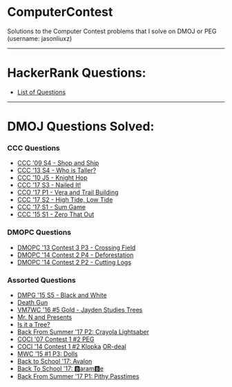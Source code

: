 # ComputerContest

Solutions to the Computer Contest problems that I solve on DMOJ or PEG (username: jasonliuxz) 

___

# HackerRank Questions:
* [List of Questions](https://github.com/JasonXZLiu/ComputerContest/tree/master/HackerRank/src)

___

# DMOJ Questions Solved:

### CCC Questions
* [CCC '09 S4 - Shop and Ship](https://github.com/JasonXZLiu/ComputerContest/blob/master/CCC/ShopAndShip/src/Main.java)
* [
CCC '13 S4 - Who is Taller?
](https://github.com/JasonXZLiu/ComputerContest/blob/master/CCC/WhoIsTaller/src/Main.java)
* [CCC '10 J5 - Knight Hop ](https://github.com/JasonXZLiu/ComputerContest/blob/master/CCC/KnightHop/src/Main.java)
* [CCC '17 S3 - Nailed It!](https://github.com/JasonXZLiu/ComputerContest/blob/master/CCC/NailedIt/src/Main.java)
* [CCO '17 P1 - Vera and Trail Building ](https://github.com/JasonXZLiu/ComputerContest/blob/master/CCO/VeraAndTrailBuilding/src/Main.java)
* [CCC '17 S2 - High Tide, Low Tide ](https://github.com/JasonXZLiu/ComputerContest/blob/master/CCC/HighTideLowTide/src/Main.java)
* [CCC '17 S1 - Sum Game](https://github.com/JasonXZLiu/ComputerContest/blob/master/CCC/SumGame/src/Main.java)
* [CCC '15 S1 - Zero That Out](https://github.com/JasonXZLiu/ComputerContest/blob/master/CCC/ZeroThatOut/ZeroThatOut.py)

### DMOPC Questions
* [DMOPC '13 Contest 3 P3 - Crossing Field](https://github.com/JasonXZLiu/ComputerContest/blob/master/DMPG/blackandwhite/src/Main.java)
* [DMOPC '14 Contest 2 P4 - Deforestation](https://github.com/JasonXZLiu/ComputerContest/blob/master/DMOPC/Deforestation/src/Main.java)
* [DMOPC '14 Contest 2 P2 - Cutting Logs](https://github.com/JasonXZLiu/ComputerContest/blob/master/DMOPC/CuttingLogs/src/Main.java)

### Assorted Questions
* [DMPG '15 S5 - Black and White](https://github.com/JasonXZLiu/ComputerContest/blob/master/DMOPC/CrossingField/src/Main.java)
* [Death Gun](https://github.com/JasonXZLiu/ComputerContest/blob/master/DMOJ/DeathGun/src/com/thejasonliu/Main.java)
* [VM7WC '16 #5 Gold - Jayden Studies Trees](https://github.com/JasonXZLiu/ComputerContest/blob/master/VM7WC/JaydenStudiesTrees/src/Main.java)
* [Mr. N and Presents ](https://github.com/JasonXZLiu/ComputerContest/blob/master/DMOJ/Mr.NandPresents/src/Main.java)
* [Is it a Tree?](https://github.com/JasonXZLiu/ComputerContest/blob/master/CCO/VeraAndTrailBuilding/src/Main.java)
* [Back From Summer '17 P2: Crayola Lightsaber](https://github.com/JasonXZLiu/ComputerContest/blob/master/DMOJ/CrayolaLightsaber/src/Main.java)
* [COCI '07 Contest 1 #2 PEG](https://github.com/JasonXZLiu/ComputerContest/blob/master/DMOJ/PEG/src/Main.java)
* [COCI '14 Contest 1 #2 Klopka](https://github.com/JasonXZLiu/ComputerContest/blob/master/DMOJ/Klopka/src/Main.java)
 [OR-deal](https://github.com/JasonXZLiu/ComputerContest/blob/master/DMOJ/OrDeal/src/Main.java)
* [MWC '15 #1 P3: Dolls](https://github.com/JasonXZLiu/ComputerContest/blob/master/DMOJ/Dolls/src/Main.java)
* [Back to School '17: Avalon](https://github.com/JasonXZLiu/ComputerContest/blob/master/DMOJ/Avalon/src/Main.java)
* [Back To School '17: 🅱aram🅱e](https://github.com/JasonXZLiu/ComputerContest/blob/master/DMOJ/BaramBe/src/Main.java)
* [Back From Summer '17 P1: Pithy Passtimes](https://github.com/JasonXZLiu/ComputerContest/blob/master/DMOJ/PithyPasstimes/src/Main.java)
